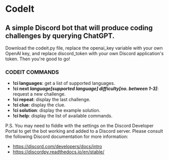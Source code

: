 # CodeIt
## A simple Discord bot that will produce coding challenges by querying ChatGPT. 
Download the codeit.py file, replace the openai_key variable with your own OpenAI key, and replace discord_token with your own Discord application's token. Then you're good to go!
### CODEIT COMMANDS
+ **!ci languages**: get a list of supported languages.
+ **!ci next *language[supported language]* *difficulty[no. between 1-3]***: request a new challenge.
+ **!ci repeat**: display the last challenge.
+ **!ci clue**: display the clue.
+ **!ci solution**: display the example solution.
+ **!ci help**: display the list of available commands.

P.S. You may need to fiddle with the settings on the Discord Developer Portal to get the bot working
and added to a Discord server. Please consult the following Discord documentation for more information: 
+ https://discord.com/developers/docs/intro 
+ https://discordpy.readthedocs.io/en/stable/
